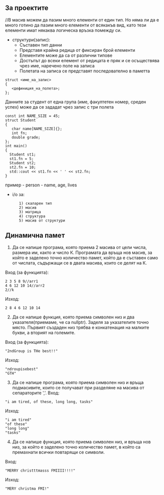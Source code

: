 ## За проектите
//В масив можем да пазим много елементи от един тип. Но няма ли да е много готино да пазим много елементи от всякакъв вид, като тези елементи имат някаква логическа връзка помежду си.
 - структури(запис):
   - Съставен тип данни
   - Представя крайна редица от фиксиран брой елементи
   - Елементите може да са от различни типове
   - Достъпът до всеки елемент от редицата е пряк и се осъществява чрез име, наречено поле на записа
   - Полетата на записа се представят последователно в паметта
 ```
 struct <име_на_запис>
 {   
    <дефиниция_на_полета>; 
 };
 ```

Данните за студент от една група (име, факултетен номер, среден успех) може да се зададат чрез запис с три полета
```
const int NAME_SIZE = 45;
struct Student
{
   char name[NAME_SIZE]{};
   int fn;
   double grade;
};
int main()
{
  Student st1;
  st1.fn = 5;
  Student st2;
  st2.fn = 10;
  std::cout << st1.fn << ' ' << st2.fn;
}
```
пример - person - name, age, lives

 - i/o за:
   
          1) скаларен тип
          2) масив
          3) матрица
          4) структура
          5) масив от структури


 ##  Динамична памет

1. Да се напише програма, която приема 2 масива от цели числа, размера им, както и число К. Програмата да връща нов масив, за който е заделено точно количество памет, който да е съставен само от числата, съдържащи се в двата масива, които се делят на К.

Вход (за функцията):
```
2 3 5 8 9//arr1
4 6 12 10 14//arr2
2//k
```
Изход:
```
2 8 4 6 12 10 14
```

2. Да се напише функция, която приема символен низ и два указателя(приемаме, че са nullptr). Заделя за указателите точно място. Първият създаден низ трябва е конкатенация на малките букви, а вторият на големите.

Вход (за функцията):
```
"2ndGroup is THe best!!"
```
Изход:
```
"ndroupisebest"
"GTH"
```

3. Да се напише програма, която приема символен низ и връща подмасивите, които се получават при разделяне на масива от сепараторите ','.
Вход:
```
"i am tired, of these, long long, tasks"
```
Изход:
```
"i am tired"
"of these"
"long long"
"tasks"
```

4. Да се напише функция, която приема символен низ, и връща нов низ, за който е заделено точно количество памет, в който са премахнати всички повтарящи се символи.

Вход:
```
"MERRY christttmasss FMIIII!!!!"
```
Изход:
```
"MERY christma FMI!"
```
